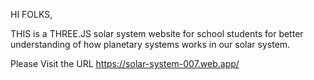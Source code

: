 HI FOLKS,

THIS is a THREE.JS solar system website for school students for better understanding of how planetary systems works in our solar system.

Please Visit the URL
https://solar-system-007.web.app/

